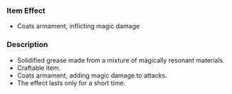 ### Item Effect
- Coats armament, inflicting magic damage
### Description
- Solidified grease made from a mixture of magically resonant materials.
- Craftable item.
- Coats armament, adding magic damage to attacks.
- The effect lasts only for a short time.